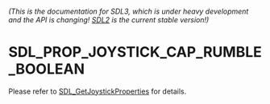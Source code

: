 ###### (This is the documentation for SDL3, which is under heavy development and the API is changing! [SDL2](https://wiki.libsdl.org/SDL2/) is the current stable version!)
# SDL_PROP_JOYSTICK_CAP_RUMBLE_BOOLEAN

Please refer to [SDL_GetJoystickProperties](SDL_GetJoystickProperties) for details.

